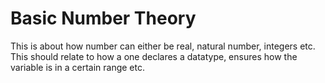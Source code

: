 # Basic Number Theory
 This is about how number can either be real, natural number, integers etc. This should relate to how a one declares a datatype, ensures how the variable is in a certain range etc.